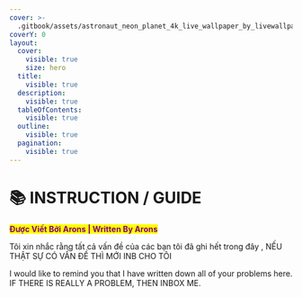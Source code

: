 ```yaml
---
cover: >-
  .gitbook/assets/astronaut_neon_planet_4k_live_wallpaper_by_livewallpaperspc_dg3rcdd-fullview.jpg
coverY: 0
layout:
  cover:
    visible: true
    size: hero
  title:
    visible: true
  description:
    visible: true
  tableOfContents:
    visible: true
  outline:
    visible: true
  pagination:
    visible: true
---
```


# 📚 INSTRUCTION / GUIDE

<mark style="color:purple;">**Được Viết Bởi Arons | Written By Arons**</mark>

Tôi xin nhắc rằng tất cả vấn đề của các bạn tôi đã ghi hết trong đây , NẾU THẬT SỰ CÓ VẤN ĐỀ THÌ MỚI INB CHO TÔI&#x20;

I would like to remind you that I have written down all of your problems here. IF THERE IS REALLY A PROBLEM, THEN INBOX ME.

